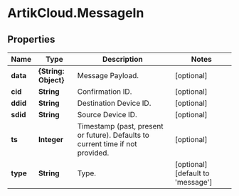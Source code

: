 # ArtikCloud.MessageIn

## Properties
Name | Type | Description | Notes
------------ | ------------- | ------------- | -------------
**data** | **{String: Object}** | Message Payload. | [optional] 
**cid** | **String** | Confirmation ID. | [optional] 
**ddid** | **String** | Destination Device ID. | [optional] 
**sdid** | **String** | Source Device ID. | [optional] 
**ts** | **Integer** | Timestamp (past, present or future). Defaults to current time if not provided. | [optional] 
**type** | **String** | Type. | [optional] [default to &#39;message&#39;]


